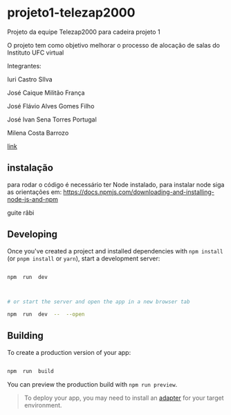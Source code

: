 
# projeto1-telezap2000

Projeto da equipe Telezap2000 para cadeira projeto 1

O projeto tem como objetivo melhorar o processo de alocação de salas do Instituto UFC virtual

  

Integrantes:

Iuri Castro SIlva

José Caique Militão França

José Flávio Alves Gomes Filho

José Ivan Sena Torres Portugal

Milena Costa Barrozo

[link](https://amazing-marzipan-d82560.netlify.app/)

## instalação
para rodar o código é necessário ter Node instalado, para instalar node siga as orientações em: https://docs.npmjs.com/downloading-and-installing-node-js-and-npm

guite râbi
## Developing
Once you've created a project and installed dependencies with `npm install` (or `pnpm install` or `yarn`), start a development server:

  

```bash

npm  run  dev

  

# or start the server and open the app in a new browser tab

npm  run  dev  --  --open

```

  

## Building

  

To create a production version of your app:

  

```bash

npm  run  build

```

  

You can preview the production build with `npm run preview`.

  

> To deploy your app, you may need to install an [adapter](https://kit.svelte.dev/docs/adapters) for your target environment.
